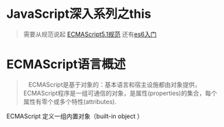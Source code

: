 # JavaScript深入系列之this
> 需要从规范说起 [ECMAScript5.1规范](http://yanhaijing.com/es5/#null)
> 还有[es6入门](http://es6.ruanyifeng.com/)

# ECMAScript语言概述

> &nbsp; &nbsp;ECMAScript是基于对象的：基本语言和宿主设施都由对象提供，ECMAScript程序是一组可通信的对象，是属性(properties)的集合，每个属性有零个或多个特性(attributes).

ECMAScript 定义一组内置对象（built-in object ）